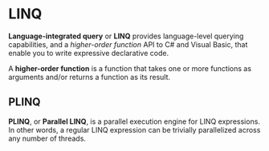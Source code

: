 # LINQ

**Language-integrated query** or **LINQ** provides language-level querying capabilities, and a *higher-order function* API to C# and Visual Basic, that enable you to write expressive declarative code.

A **higher-order function** is a function that takes one or more functions as arguments and/or returns a function as its result.

## PLINQ

**PLINQ**, or **Parallel LINQ**, is a parallel execution engine for LINQ expressions. In other words, a regular LINQ expression can be trivially parallelized across any number of threads.
